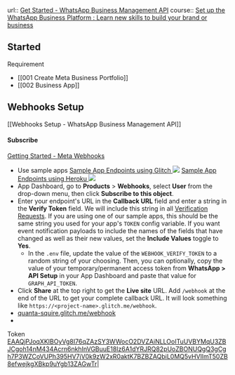url:: [Get Started - WhatsApp Business Management API](https://developers.facebook.com/docs/whatsapp/business-management-api/get-started)
course:: [Set up the WhatsApp Business Platform : Learn new skills to build your brand or business](https://www.facebookblueprint.com/student/collection/409587/path/360218)


## Started
Requirement
- [[001 Create Meta Business Portfolio]]
- [[002 Business App]]

## Webhooks Setup
[[Webhooks Setup - WhatsApp Business Management API]]
#### Subscribe
[Getting Started - Meta Webhooks](https://developers.facebook.com/docs/graph-api/webhooks/getting-started#configure-webhooks-product)
- Use sample apps
  [Sample App Endpoints using Glitch ![](https://scontent.fmlg11-1.fna.fbcdn.net/v/t39.2365-6/276034258_1045248339390233_3876773921429146148_n.png?stp=dst-webp&_nc_cat=110&ccb=1-7&_nc_sid=e280be&_nc_ohc=81-3ZJVfydoQ7kNvgEYhkTg&_nc_ht=scontent.fmlg11-1.fna&oh=00_AYBdmBQag3KBrsEiLQ1HpHhRGtbWiWSsL0J6RMfwTCXXqQ&oe=66835575)](https://developers.facebook.com/docs/whatsapp/cloud-api/guides/sample-app-endpoints) 
  [Sample App Endpoints using Heroku ![](https://scontent.fmlg11-1.fna.fbcdn.net/v/t39.2365-6/276034258_1045248339390233_3876773921429146148_n.png?stp=dst-webp&_nc_cat=110&ccb=1-7&_nc_sid=e280be&_nc_ohc=81-3ZJVfydoQ7kNvgEYhkTg&_nc_ht=scontent.fmlg11-1.fna&oh=00_AYBdmBQag3KBrsEiLQ1HpHhRGtbWiWSsL0J6RMfwTCXXqQ&oe=66835575)](https://developers.facebook.com/docs/graph-api/webhooks/sample-apps)
- App Dashboard, go to **Products** > **Webhooks**, select **User** from the drop-down menu, then click **Subscribe to this object**.
- Enter your endpoint's URL in the **Callback URL** field and enter a string in the **Verify Token** field. We will include this string in all [Verification Requests](https://developers.facebook.com/docs/graph-api/webhooks/getting-started#verification-requests). If you are using one of our sample apps, this should be the same string you used for your app's `TOKEN` config variable.
  If you want event notification payloads to include the names of the fields that have changed as well as their new values, set the **Include Values** toggle to **Yes**.
  - In the `.env` file, update the value of the `WEBHOOK_VERIFY_TOKEN` to a random string of your choosing. Then, you can optionally, copy the value of your temporary/permanent access token from **WhatsApp > API Setup** in your App Dashboard and paste that value for `GRAPH_API_TOKEN`.
- Click **Share** at the top right to get the **Live site** URL. Add `/webhook` at the end of the URL to get your complete callback URL. It will look something like `https://<project-name>.glitch.me/webhook`.
- [quanta-squire.glitch.me/webhook](https://quanta-squire.glitch.me/webhook)
- 


Token
[EAAQjPJoqXKIBOyVg8I76qZAzSY3WWocO2DVZAiNLLOoITuUVBYMqU3ZBJCgoh14nM434Acrn6nkhInVGBuuE18Iz6A1dYRJRQ82pUoZBONUQgQ3gCgh7P3WZCoVUPh395HV7jV0k9zW2xR0aktK7BZBZAQbiL0MQ5vHVIlmT50ZB8efwejkgXBkp9uYgb13ZAGwTr](https://developers.facebook.com/tools/debug/accesstoken/?access_token=EAAQjPJoqXKIBOyVg8I76qZAzSY3WWocO2DVZAiNLLOoITuUVBYMqU3ZBJCgoh14nM434Acrn6nkhInVGBuuE18Iz6A1dYRJRQ82pUoZBONUQgQ3gCgh7P3WZCoVUPh395HV7jV0k9zW2xR0aktK7BZBZAQbiL0MQ5vHVIlmT50ZB8efwejkgXBkp9uYgb13ZAGwTr)|

